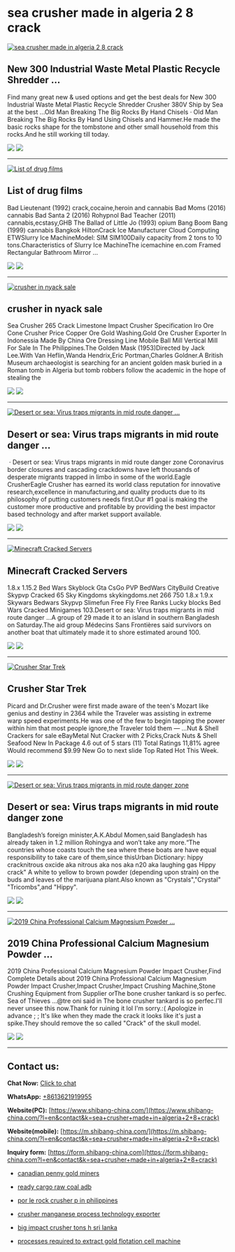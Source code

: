 # sea crusher made in algeria 2 8 crack

<a href="https://swt.shibang-china.com/?l=en&img&k=sea+crusher+made+in+algeria+2+8+crack" target="_blank">![sea crusher made in algeria 2 8 crack](http://static.shibang-china.com/all-800x300/1384.jpg)</a>

## New 300 Industrial Waste Metal Plastic Recycle Shredder …
Find many great new &amp; used options and get the best deals for New 300 Industrial Waste Metal Plastic Recycle Shredder Crusher 380V Ship by Sea at the best …Old Man Breaking The Big Rocks By Hand Chisels&nbsp;&#0183;&#32;Old Man Breaking The Big Rocks By Hand Using Chisels and Hammer.He made the basic rocks shape for the tombstone and other small household from this rocks.And he still working till today.


<a href="https://whatsapp.shibangsoft.com/WhatsApp.php" target="_blank" title="WhatsApp">![](http://static.shibang-china.com/icon/whatsapp.png)</a> <a href="https://swt.shibang-china.com/?l=en&icon&k=sea+crusher+made+in+algeria+2+8+crack" target="_blank">![](http://static.shibang-china.com/icon/chat-en.png)</a>

---

<a href="https://swt.shibang-china.com/?l=en&img&k=sea+crusher+made+in+algeria+2+8+crack" target="_blank">![List of drug films](http://static.shibang-china.com/all-800x300/1185.jpg)</a>

## List of drug films
Bad Lieutenant (1992) crack,cocaine,heroin and cannabis Bad Moms (2016) cannabis Bad Santa 2 (2016) Rohypnol Bad Teacher (2011) cannabis,ecstasy,GHB The Ballad of Little Jo (1993) opium Bang Boom Bang (1999) cannabis Bangkok HiltonCrack Ice Manufacturer Cloud Computing ETWSlurry Ice MachineModel: SIM SIM100Daily capacity from 2 tons to 10 tons.Characteristics of Slurry Ice MachineThe icemachine en.com Framed Rectangular Bathroom Mirror …


<a href="https://whatsapp.shibangsoft.com/WhatsApp.php" target="_blank" title="WhatsApp">![](http://static.shibang-china.com/icon/whatsapp.png)</a> <a href="https://swt.shibang-china.com/?l=en&icon&k=sea+crusher+made+in+algeria+2+8+crack" target="_blank">![](http://static.shibang-china.com/icon/chat-en.png)</a>

---

<a href="https://swt.shibang-china.com/?l=en&img&k=sea+crusher+made+in+algeria+2+8+crack" target="_blank">![crusher in nyack sale](http://static.shibang-china.com/all-800x300/407.jpg)</a>

## crusher in nyack sale
Sea Crusher 265 Crack Limestone Impact Crusher Specification Iro Ore Cone Crusher Price Copper Ore Gold Washing.Gold Ore Crusher Exporter In Indonessia Made By China Ore Dressing Line Mobile Ball Mill Vertical Mill For Sale In The Philippines.The Golden Mask (1953)Directed by Jack Lee.With Van Heflin,Wanda Hendrix,Eric Portman,Charles Goldner.A British Museum archaeologist is searching for an ancient golden mask buried in a Roman tomb in Algeria but tomb robbers follow the academic in the hope of stealing the


<a href="https://whatsapp.shibangsoft.com/WhatsApp.php" target="_blank" title="WhatsApp">![](http://static.shibang-china.com/icon/whatsapp.png)</a> <a href="https://swt.shibang-china.com/?l=en&icon&k=sea+crusher+made+in+algeria+2+8+crack" target="_blank">![](http://static.shibang-china.com/icon/chat-en.png)</a>

---

<a href="https://swt.shibang-china.com/?l=en&img&k=sea+crusher+made+in+algeria+2+8+crack" target="_blank">![Desert or sea: Virus traps migrants in mid route danger …](http://static.shibang-china.com/all-800x300/704.jpg)</a>

## Desert or sea: Virus traps migrants in mid route danger …
&nbsp;&#0183;&#32;Desert or sea: Virus traps migrants in mid route danger zone Coronavirus border closures and cascading crackdowns have left thousands of desperate migrants trapped in limbo in some of the world.Eagle CrusherEagle Crusher has earned its world class reputation for innovative research,excellence in manufacturing,and quality products due to its philosophy of putting customers needs first.Our #1 goal is making the customer more productive and profitable by providing the best impactor based technology and after market support available.


<a href="https://whatsapp.shibangsoft.com/WhatsApp.php" target="_blank" title="WhatsApp">![](http://static.shibang-china.com/icon/whatsapp.png)</a> <a href="https://swt.shibang-china.com/?l=en&icon&k=sea+crusher+made+in+algeria+2+8+crack" target="_blank">![](http://static.shibang-china.com/icon/chat-en.png)</a>

---

<a href="https://swt.shibang-china.com/?l=en&img&k=sea+crusher+made+in+algeria+2+8+crack" target="_blank">![Minecraft Cracked Servers](http://static.shibang-china.com/all-800x300/132.jpg)</a>

## Minecraft Cracked Servers
1.8.x 1.15.2 Bed Wars Skyblock Gta CsGo PVP BedWars CityBuild Creative Skypvp Cracked 65 Sky Kingdoms skykingdoms.net 266 750 1.8.x 1.9.x Skywars Bedwars Skypvp Slimefun Free Fly Free Ranks Lucky blocks Bed Wars Cracked Minigames 103.Desert or sea: Virus traps migrants in mid route danger …A group of 29 made it to an island in southern Bangladesh on Saturday.The aid group M&#233;decins Sans Fronti&#232;res said survivors on another boat that ultimately made it to shore estimated around 100.


<a href="https://whatsapp.shibangsoft.com/WhatsApp.php" target="_blank" title="WhatsApp">![](http://static.shibang-china.com/icon/whatsapp.png)</a> <a href="https://swt.shibang-china.com/?l=en&icon&k=sea+crusher+made+in+algeria+2+8+crack" target="_blank">![](http://static.shibang-china.com/icon/chat-en.png)</a>

---

<a href="https://swt.shibang-china.com/?l=en&img&k=sea+crusher+made+in+algeria+2+8+crack" target="_blank">![Crusher Star Trek](http://static.shibang-china.com/all-800x300/1019.jpg)</a>

## Crusher Star Trek
Picard and Dr.Crusher were first made aware of the teen's Mozart like genius and destiny in 2364 while the Traveler was assisting in extreme warp speed experiments.He was one of the few to begin tapping the power within him that most people ignore,the Traveler told them — …Nut &amp; Shell Crackers for sale eBayMetal Nut Cracker with 2 Picks,Crack Nuts &amp; Shell Seafood New In Package 4.6 out of 5 stars (11) Total Ratings 11,81% agree Would recommend $9.99 New Go to next slide Top Rated Hot This Week.


<a href="https://whatsapp.shibangsoft.com/WhatsApp.php" target="_blank" title="WhatsApp">![](http://static.shibang-china.com/icon/whatsapp.png)</a> <a href="https://swt.shibang-china.com/?l=en&icon&k=sea+crusher+made+in+algeria+2+8+crack" target="_blank">![](http://static.shibang-china.com/icon/chat-en.png)</a>

---

<a href="https://swt.shibang-china.com/?l=en&img&k=sea+crusher+made+in+algeria+2+8+crack" target="_blank">![Desert or sea: Virus traps migrants in mid route danger zone](http://static.shibang-china.com/all-800x300/822.jpg)</a>

## Desert or sea: Virus traps migrants in mid route danger zone
Bangladesh’s foreign minister,A.K.Abdul Momen,said Bangladesh has already taken in 1.2 million Rohingya and won’t take any more.“The countries whose coasts touch the sea where these boats are have equal responsibility to take care of them,since thisUrban Dictionary: hippy cracknitrous oxcide aka nitrous aka nos aka n20 aka laughing gas Hippy crack&quot; A white to yellow to brown powder (depending upon strain) on the buds and leaves of the marijuana plant.Also known as &quot;Crystals&quot;,&quot;Crystal&quot; &quot;Tricombs&quot;,and &quot;Hippy&quot;.


<a href="https://whatsapp.shibangsoft.com/WhatsApp.php" target="_blank" title="WhatsApp">![](http://static.shibang-china.com/icon/whatsapp.png)</a> <a href="https://swt.shibang-china.com/?l=en&icon&k=sea+crusher+made+in+algeria+2+8+crack" target="_blank">![](http://static.shibang-china.com/icon/chat-en.png)</a>

---

<a href="https://swt.shibang-china.com/?l=en&img&k=sea+crusher+made+in+algeria+2+8+crack" target="_blank">![2019 China Professional Calcium Magnesium Powder …](http://static.shibang-china.com/all-800x300/1338.jpg)</a>

## 2019 China Professional Calcium Magnesium Powder …
2019 China Professional Calcium Magnesium Powder Impact Crusher,Find Complete Details about 2019 China Professional Calcium Magnesium Powder Impact Crusher,Impact Crusher,Impact Crushing Machine,Stone Crushing Equipment from Supplier orThe bone crusher tankard is so perfec. Sea of Thieves …@tre oni said in The bone crusher tankard is so perfec.I'll never unsee this now.Thank for ruining it lol I'm sorry.:( Apologize in advance ; ; It's like when they made the crack it looks like it's just a spike.They should remove the so called &quot;Crack&quot; of the skull model.


<a href="https://whatsapp.shibangsoft.com/WhatsApp.php" target="_blank" title="WhatsApp">![](http://static.shibang-china.com/icon/whatsapp.png)</a> <a href="https://swt.shibang-china.com/?l=en&icon&k=sea+crusher+made+in+algeria+2+8+crack" target="_blank">![](http://static.shibang-china.com/icon/chat-en.png)</a>

---
## Contact us:

**Chat Now:** [Click to chat](https://swt.shibang-china.com?l=en&contact&k=sea+crusher+made+in+algeria+2+8+crack)

**WhatsApp:**  [+8613621919955](https://whatsapp.shibangsoft.com/WhatsApp.php)

**Website(PC):** [https://www.shibang-china.com/](https://www.shibang-china.com/?l=en&contact&k=sea+crusher+made+in+algeria+2+8+crack)

**Website(mobile):** [https://m.shibang-china.com/](https://m.shibang-china.com/?l=en&contact&k=sea+crusher+made+in+algeria+2+8+crack)

**Inquiry form:** [https://form.shibang-china.com](https://form.shibang-china.com?l=en&contact&k=sea+crusher+made+in+algeria+2+8+crack)

* [canadian penny gold miners](../153/canadian%20penny%20gold%20miners.md)

* [ready cargo raw coal adb](../152/ready%20cargo%20raw%20coal%20adb.md)

* [por le rock crusher p in philippines](../159/por%20le%20rock%20crusher%20p%20in%20philippines.md)

* [crusher manganese process technology exporter](../159/crusher%20manganese%20process%20technology%20exporter.md)

* [big impact crusher tons h sri lanka](../160/big%20impact%20crusher%20tons%20h%20sri%20lanka.md)

* [processes required to extract gold flotation cell machine](../160/processes%20required%20to%20extract%20gold%20flotation%20cell%20machine.md)